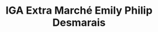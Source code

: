 ---
title: "IGA Extra Marché Emily Philip Desmarais"
url: /contrecoeur/iga-extra-marche-emily-philip-desmarais/
shop: supermarket
---